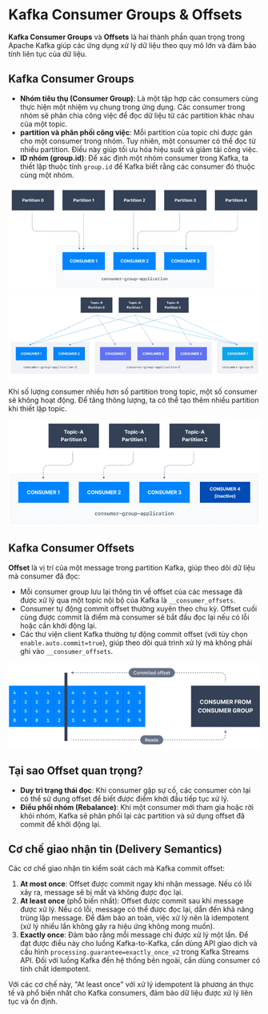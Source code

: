 # Kafka Consumer Groups & Offsets

**Kafka Consumer Groups** và **Offsets** là hai thành phần quan trọng trong Apache Kafka giúp các ứng dụng xử lý dữ liệu theo quy mô lớn và đảm bảo tính liên tục của dữ liệu.

## Kafka Consumer Groups

- **Nhóm tiêu thụ (Consumer Group)**: Là một tập hợp các consumers cùng thực hiện một nhiệm vụ chung trong ứng dụng. Các consumer trong nhóm sẽ phân chia công việc để đọc dữ liệu từ các partition khác nhau của một topic.
- **partition và phân phối công việc**: Mỗi partition của topic chỉ được gán cho một consumer trong nhóm. Tuy nhiên, một consumer có thể đọc từ nhiều partition. Điều này giúp tối ưu hóa hiệu suất và giảm tải công việc.
- **ID nhóm (group.id)**: Để xác định một nhóm consumer trong Kafka, ta thiết lập thuộc tính `group.id` để Kafka biết rằng các consumer đó thuộc cùng một nhóm.

![Kafka Consumer group reading from topic 5 partition](/images/kafka-17.png)
![Kafka Consumer Groups](/images/kafka-18.png)

Khi số lượng consumer nhiều hơn số partition trong topic, một số consumer sẽ không hoạt động. Để tăng thông lượng, ta có thể tạo thêm nhiều partition khi thiết lập topic.

![More consumers than partitions](/images/kafka-19.png)

## Kafka Consumer Offsets

**Offset** là vị trí của một message trong partition Kafka, giúp theo dõi dữ liệu mà consumer đã đọc:

- Mỗi consumer group lưu lại thông tin về offset của các message đã được xử lý qua một topic nội bộ của Kafka là `__consumer_offsets`.
- Consumer tự động commit offset thường xuyên theo chu kỳ. Offset cuối cùng được commit là điểm mà consumer sẽ bắt đầu đọc lại nếu có lỗi hoặc cần khởi động lại.
- Các thư viện client Kafka thường tự động commit offset (với tùy chọn `enable.auto.commit=true`), giúp theo dõi quá trình xử lý mà không phải ghi vào `__consumer_offsets`.

![Consumer Offset](/images/kafka-20.png)

## Tại sao Offset quan trọng?

- **Duy trì trạng thái đọc**: Khi consumer gặp sự cố, các consumer còn lại có thể sử dụng offset để biết được điểm khởi đầu tiếp tục xử lý.
- **Điều phối nhóm (Rebalance)**: Khi một consumer mới tham gia hoặc rời khỏi nhóm, Kafka sẽ phân phối lại các partition và sử dụng offset đã commit để khởi động lại.

## Cơ chế giao nhận tin (Delivery Semantics)

Các cơ chế giao nhận tin kiểm soát cách mà Kafka commit offset:

1. **At most once**: Offset được commit ngay khi nhận message. Nếu có lỗi xảy ra, message sẽ bị mất và không được đọc lại.
2. **At least once** (phổ biến nhất): Offset được commit sau khi message được xử lý. Nếu có lỗi, message có thể được đọc lại, dẫn đến khả năng trùng lặp message. Để đảm bảo an toàn, việc xử lý nên là idempotent (xử lý nhiều lần không gây ra hiệu ứng không mong muốn).
3. **Exactly once**: Đảm bảo rằng mỗi message chỉ được xử lý một lần. Để đạt được điều này cho luồng Kafka-to-Kafka, cần dùng API giao dịch và cấu hình `processing.guarantee=exactly_once_v2` trong Kafka Streams API. Đối với luồng Kafka đến hệ thống bên ngoài, cần dùng consumer có tính chất idempotent.

Với các cơ chế này, "At least once" với xử lý idempotent là phương án thực tế và phổ biến nhất cho Kafka consumers, đảm bảo dữ liệu được xử lý liên tục và ổn định.
